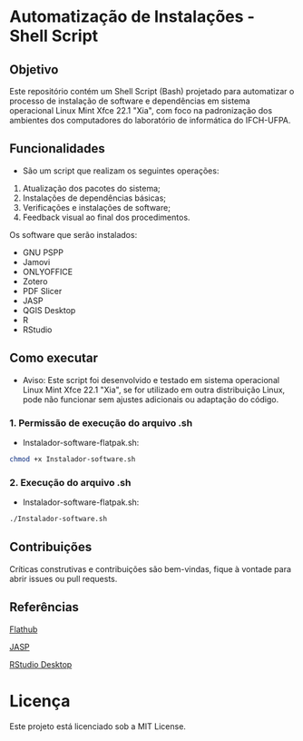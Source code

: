 # Automatização de Instalações - Shell Script

## Objetivo
Este repositório contém um Shell Script (Bash) projetado para automatizar o processo de instalação de software e dependências em sistema operacional Linux Mint Xfce 22.1 "Xia", com foco na padronização dos ambientes dos computadores do laboratório de informática do IFCH-UFPA.

## Funcionalidades

- São um script que realizam os seguintes operações:

1. Atualização dos pacotes do sistema;
2. Instalações de dependências básicas;
3. Verificações e instalações de software;
4. Feedback visual ao final dos procedimentos.

Os software que serão instalados:
- GNU PSPP
- Jamovi
- ONLYOFFICE
- Zotero
- PDF Slicer
- JASP
- QGIS Desktop
- R
- RStudio

## Como executar

- Aviso: Este script foi desenvolvido e testado em sistema operacional Linux Mint Xfce 22.1 "Xia", se for utilizado em outra distribuição Linux, pode não funcionar sem ajustes adicionais ou adaptação do código. 

### 1. Permissão de execução do arquivo .sh 

- Instalador-software-flatpak.sh:

```Bash
chmod +x Instalador-software.sh
```


### 2. Execução do arquivo .sh

- Instalador-software-flatpak.sh:
```Bash
./Instalador-software.sh
```

## Contribuições
Críticas construtivas e contribuições são bem-vindas, fique à vontade para abrir issues ou pull requests.

## Referências

[Flathub](https://flathub.org/) 

[JASP](https://jasp-stats.org/) 

[RStudio Desktop](https://posit.co/download/rstudio-desktop/)

# Licença 
Este projeto está licenciado sob a MIT License.




